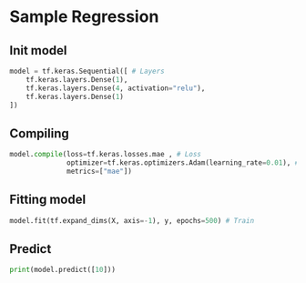 # Sample Regression

## Init model
```python
model = tf.keras.Sequential([ # Layers
    tf.keras.layers.Dense(1),
    tf.keras.layers.Dense(4, activation="relu"),
    tf.keras.layers.Dense(1)
])
```

## Compiling
```python
model.compile(loss=tf.keras.losses.mae , # Loss
              optimizer=tf.keras.optimizers.Adam(learning_rate=0.01), # Optimizer
              metrics=["mae"])
```

## Fitting model
```python
model.fit(tf.expand_dims(X, axis=-1), y, epochs=500) # Train
```

## Predict

```python
print(model.predict([10]))
```